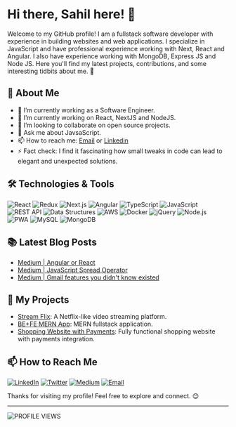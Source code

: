 # Hi there, Sahil here! 👋

Welcome to my GitHub profile! I am a fullstack software developer with experience in building websites and web applications. I specialize in JavaScript and have professional experience working with Next, React and Angular. I also have experience working with MongoDB, Express JS and Node JS. Here you'll find my latest projects, contributions, and some interesting tidbits about me. 🚀

## 🌟 About Me

- 🔭 I’m currently working as a Software Engineer.
- 🌱 I’m currently working on React, NextJS and NodeJS.
- 👯 I’m looking to collaborate on open source projects.
- 💬 Ask me about JavsaScript.
- 📫 How to reach me: [Email](mailto:contactsahilmore@gmail.com) or [Linkedin](https://www.linkedin.com/in/sahilmore)
- ⚡ Fact check: I find it fascinating how small tweaks in code can lead to elegant and unexpected solutions.

## 🛠️ Technologies & Tools

![React](https://img.shields.io/badge/-React-61DAFB?style=flat&logo=react&logoColor=black)
![Redux](https://img.shields.io/badge/-Redux-764ABC?style=flat&logo=redux&logoColor=white)
![Next.js](https://img.shields.io/badge/-Next.js-000000?style=flat&logo=next.js&logoColor=white)
![Angular](https://img.shields.io/badge/-Angular-E23237?style=flat&logo=angular&logoColor=white)
![TypeScript](https://img.shields.io/badge/-TypeScript-3178C6?style=flat&logo=typescript&logoColor=white)
![JavaScript](https://img.shields.io/badge/-JavaScript-F7DF1E?style=flat&logo=javascript&logoColor=black)
![REST API](https://img.shields.io/badge/-REST_API-005A9C?style=flat&logo=rest&logoColor=white)
![Data Structures](https://img.shields.io/badge/-Data_Structures-4A4A4A?style=flat&logo=python&logoColor=white)
![AWS](https://img.shields.io/badge/-AWS-232F3E?style=flat&logo=amazonaws&logoColor=white)
![Docker](https://img.shields.io/badge/-Docker-2496ED?style=flat&logo=docker&logoColor=white)
![jQuery](https://img.shields.io/badge/-jQuery-0769AD?style=flat&logo=jquery&logoColor=white)
![Node.js](https://img.shields.io/badge/-Node.js-339933?style=flat&logo=node.js&logoColor=white)
![PWA](https://img.shields.io/badge/-PWA-673AB7?style=flat&logo=progressivewebapp&logoColor=white)
![MySQL](https://img.shields.io/badge/-MySQL-4479A1?style=flat&logo=mysql&logoColor=white)
![MongoDB](https://img.shields.io/badge/-MongoDB-47A248?style=flat&logo=mongodb&logoColor=white)

<!--
## 📈 GitHub Stats

![Your Name's GitHub Stats](https://github-readme-stats.vercel.app/api?username=sahilmore-git&show_icons=true&hide_title=true&hide_border=true&count_private=true&theme=dark)
![Top Langs](https://github-readme-stats.vercel.app/api/top-langs/?username=sahilmore-git&layout=compact&hide_title=true&hide_border=true&theme=dark)
-->
## 📚 Latest Blog Posts

<!-- BLOG-POST-LIST:START -->
- [Medium | Angular or React](https://sahil-more.medium.com/angular-or-react-8f012e7b3cb5)
- [Medium | JavaScript Spread Operator](https://javascript.plainenglish.io/javascript-spread-operator-234af4f7554f)
- [Medium | Gmail features you didn't know existed](https://sahil-more.medium.com/gmail-tips-and-tricks-which-may-save-you-a-fortune-6ca16dc92901)
<!-- BLOG-POST-LIST:END -->

## 🌱 My Projects

- [Stream Flix](https://github.com/sahilmore-git/stream-flix): A Netflix-like video streaming platform.
- [BE+FE MERN App](https://github.com/sahilmore-git/MERN_LoginSystem): MERN fullstack application.
- [Shopping Website with Payments](https://github.com/sahilmore-git/ShoppingWebsite): Fully functional shopping website with payments integration.


## 📫 How to Reach Me

[![LinkedIn](https://img.shields.io/badge/LinkedIn-0A66C2?style=flat&logo=linkedin&logoColor=white)](https://www.linkedin.com/in/sahilmore)
[![Twitter](https://img.shields.io/badge/Twitter-1DA1F2?style=flat&logo=twitter&logoColor=white)](https://twitter.com/your-twitter)
[![Medium](https://img.shields.io/badge/Medium-000?style=flat&logo=medium&logoColor=white)](https://medium.com/@sahil-more)
[![Email](https://img.shields.io/badge/Email-EA4335?style=flat&logo=gmail&logoColor=white)](mailto:contactsahilmore@gmail.com)

Thanks for visiting my profile! Feel free to explore and connect. 😊


-------------------------------------------------------------------------------------------------------
![PROFILE VIEWS](https://komarev.com/ghpvc/?username=sahilmore-git&color=red&label=PROFILE+VIEWS)


<!--
**sahilmore-git/sahilmore-git** is a ✨ _special_ ✨ repository because its `README.md` (this file) appears on your GitHub profile.

Here are some ideas to get you started:

- 🔭 I’m currently working on ...
- 🌱 I’m currently learning ...
- 👯 I’m looking to collaborate on ...
- 🤔 I’m looking for help with ...
- 💬 Ask me about ...
- 📫 How to reach me: ...
- 😄 Pronouns: ...
- ⚡ Fun fact: ...
📫 How to reach me:

[Linkedin](https://www.linkedin.com/in/sahilmore)

[Medium](https://medium.com/@sahil-more)

[Email](mailto:contactsahilmore@gmail.com)

-->
